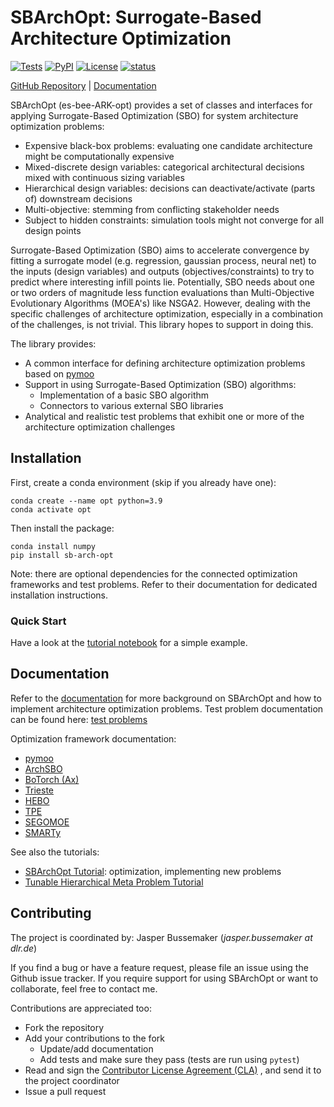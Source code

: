# SBArchOpt: Surrogate-Based Architecture Optimization

[![Tests](https://github.com/jbussemaker/SBArchOpt/workflows/Tests/badge.svg)](https://github.com/jbussemaker/SBArchOpt/actions/workflows/tests.yml?query=workflow%3ATests)
[![PyPI](https://img.shields.io/pypi/v/sb-arch-opt.svg)](https://pypi.org/project/sb-arch-opt)
[![License](https://img.shields.io/badge/license-MIT-green.svg)](LICENSE)
[![status](https://joss.theoj.org/papers/0b2b765c04d31a4cead77140f82ecba0/status.svg)](https://joss.theoj.org/papers/0b2b765c04d31a4cead77140f82ecba0)

[GitHub Repository](https://github.com/jbussemaker/SBArchOpt) |
[Documentation](https://github.com/jbussemaker/SBArchOpt/blob/main/docs/readme.md)

SBArchOpt (es-bee-ARK-opt) provides a set of classes and interfaces for applying Surrogate-Based Optimization (SBO)
for system architecture optimization problems:
- Expensive black-box problems: evaluating one candidate architecture might be computationally expensive
- Mixed-discrete design variables: categorical architectural decisions mixed with continuous sizing variables
- Hierarchical design variables: decisions can deactivate/activate (parts of) downstream decisions
- Multi-objective: stemming from conflicting stakeholder needs
- Subject to hidden constraints: simulation tools might not converge for all design points

Surrogate-Based Optimization (SBO) aims to accelerate convergence by fitting a surrogate model
(e.g. regression, gaussian process, neural net) to the inputs (design variables) and outputs (objectives/constraints)
to try to predict where interesting infill points lie. Potentially, SBO needs about one or two orders of magnitude less
function evaluations than Multi-Objective Evolutionary Algorithms (MOEA's) like NSGA2. However, dealing with the
specific challenges of architecture optimization, especially in a combination of the challenges, is not trivial.
This library hopes to support in doing this.

The library provides:
- A common interface for defining architecture optimization problems based on [pymoo](https://pymoo.org/)
- Support in using Surrogate-Based Optimization (SBO) algorithms:
  - Implementation of a basic SBO algorithm
  - Connectors to various external SBO libraries
- Analytical and realistic test problems that exhibit one or more of the architecture optimization challenges

## Installation

First, create a conda environment (skip if you already have one):
```
conda create --name opt python=3.9
conda activate opt
```

Then install the package:
```
conda install numpy
pip install sb-arch-opt
```

Note: there are optional dependencies for the connected optimization frameworks and test problems.
Refer to their documentation for dedicated installation instructions.

### Quick Start

Have a look at the [tutorial notebook](https://github.com/jbussemaker/SBArchOpt/blob/main/docs/tutorial.ipynb) for a simple example.

## Documentation

Refer to the [documentation](https://github.com/jbussemaker/SBArchOpt/blob/main/docs/readme.md) for more background on SBArchOpt
and how to implement architecture optimization problems.
Test problem documentation can be found here: [test problems](https://github.com/jbussemaker/SBArchOpt/blob/main/docs/test_problems.md)

Optimization framework documentation:
- [pymoo](https://github.com/jbussemaker/SBArchOpt/blob/main/docs/algo_pymoo.md)
- [ArchSBO](https://github.com/jbussemaker/SBArchOpt/blob/main/docs/algo_arch_sbo.md)
- [BoTorch (Ax)](https://github.com/jbussemaker/SBArchOpt/blob/main/docs/algo_botorch.md)
- [Trieste](https://github.com/jbussemaker/SBArchOpt/blob/main/docs/algo_trieste.md)
- [HEBO](https://github.com/jbussemaker/SBArchOpt/blob/main/docs/algo_hebo.md)
- [TPE](https://github.com/jbussemaker/SBArchOpt/blob/main/docs/algo_tpe.md)
- [SEGOMOE](https://github.com/jbussemaker/SBArchOpt/blob/main/docs/algo_segomoe.md)
- [SMARTy](https://github.com/jbussemaker/SBArchOpt/blob/main/docs/algo_smarty.md)

See also the tutorials:
- [SBArchOpt Tutorial](https://github.com/jbussemaker/SBArchOpt/blob/main/docs/tutorial.ipynb): optimization, implementing new problems
- [Tunable Hierarchical Meta Problem Tutorial](https://github.com/jbussemaker/SBArchOpt/blob/main/docs/tutorial_tunable_meta_problem.ipynb)

## Contributing

The project is coordinated by: Jasper Bussemaker (*jasper.bussemaker at dlr.de*)

If you find a bug or have a feature request, please file an issue using the Github issue tracker.
If you require support for using SBArchOpt or want to collaborate, feel free to contact me.

Contributions are appreciated too:
- Fork the repository
- Add your contributions to the fork
  - Update/add documentation
  - Add tests and make sure they pass (tests are run using `pytest`)
- Read and sign the [Contributor License Agreement (CLA)](https://github.com/jbussemaker/SBArchOpt/blob/main/SBArchOpt%20DLR%20Individual%20Contributor%20License%20Agreement.docx)
  , and send it to the project coordinator
- Issue a pull request
